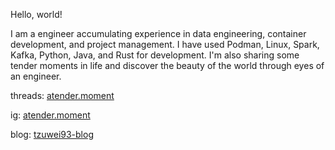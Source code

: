 Hello, world!

I am a engineer accumulating experience in data engineering, container development, and project management.
I have used Podman, Linux, Spark, Kafka, Python, Java, and Rust for development. I'm also sharing some tender moments in life and
discover the beauty of the world through eyes of an engineer.


threads: [atender.moment](https://www.threads.net/@atender.moment)

ig: [atender.moment](https://www.notion.so/Atender-moment-9e667dad9e0248a8b7d41ed2f9ed378a?pvs=21)

blog: [tzuwei93-blog](https://www.notion.so/tzuwei93-blog-76922eb4a4d24c1380d3f27711b09b7d?pvs=21)

<!--
**tzuwei93/tzuwei93** is a ✨ _special_ ✨ repository because its `README.md` (this file) appears on your GitHub profile.

Here are some ideas to get you started:

- 🔭 I’m currently working on ...
- 🌱 I’m currently learning ...
- 👯 I’m looking to collaborate on ...
- 🤔 I’m looking for help with ...
- 💬 Ask me about ...
- 📫 How to reach me: ...
- 😄 Pronouns: ...
- ⚡ Fun fact: ...
-->
